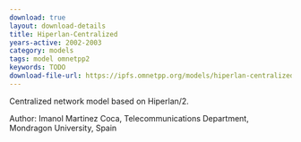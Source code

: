 ```yaml
---
download: true
layout: download-details
title: Hiperlan-Centralized
years-active: 2002-2003
category: models
tags: model omnetpp2
keywords: TODO
download-file-url: https://ipfs.omnetpp.org/models/hiperlan-centralized-0.9-src.tgz
---
```


Centralized network model based on Hiperlan/2.

Author: Imanol Martinez Coca, Telecommunications Department, Mondragon
University, Spain
